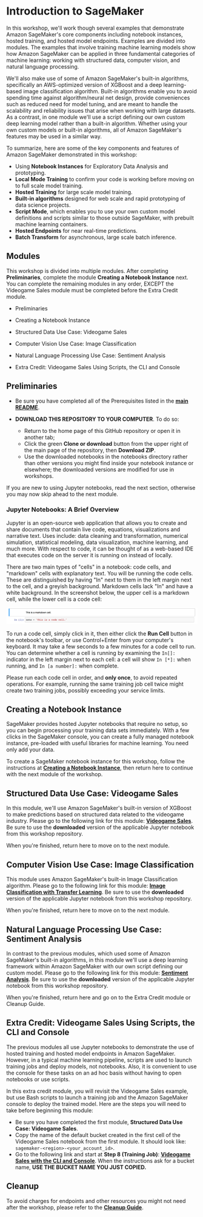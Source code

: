# Introduction to SageMaker

In this workshop, we'll work though several examples that demonstrate Amazon SageMaker's core components including notebook instances, hosted training, and hosted model endpoints.  Examples are divided into modules.  The examples that involve training machine learning models show how Amazon SageMaker can be applied in three fundamental categories of machine learning:  working with structured data, computer vision, and natural language processing.  

We'll also make use of some of Amazon SageMaker's built-in algorithms, specifically an AWS-optimized version of XGBoost and a deep learning-based image classification algorithm.  Built-in algorithms enable you to avoid spending time against algorithm/neural net design, provide conveniences such as reduced need for model tuning, and are meant to handle the scalability and reliability issues that arise when working with large datasets.  As a contrast, in one module we'll use a script defining our own custom deep learning model rather than a built-in algorithm.  Whether using your own custom models or built-in algorithms, all of Amazon SageMaker's features may be used in a similar way.  

To summarize, here are some of the key components and features of Amazon SageMaker demonstrated in this workshop:

- Using **Notebook Instances** for Exploratory Data Analysis and prototyping.
- **Local Mode Training** to confirm your code is working before moving on to full scale model training.
- **Hosted Training** for large scale model training.
- **Built-in algorithms** designed for web scale and rapid prototyping of data science projects.
- **Script Mode**, which enables you to use your own custom model definitions and scripts similar to those outside SageMaker, with prebuilt machine learning containers.
- **Hosted Endpoints** for near real-time predictions.
- **Batch Transform** for asynchronous, large scale batch inference.



## Modules

This workshop is divided into multiple modules. After completing **Preliminaries**, complete the module **Creating a Notebook Instance** next.  You can complete the remaining modules in any order, EXCEPT the Videogame Sales module must be completed before the Extra Credit module. 

- Preliminaries

- Creating a Notebook Instance

- Structured Data Use Case:  Videogame Sales 

- Computer Vision Use Case:  Image Classification  

- Natural Language Processing Use Case:  Sentiment Analysis 

- Extra Credit:  Videogame Sales Using Scripts, the CLI and Console


## Preliminaries

- Be sure you have completed all of the Prerequisites listed in the [**main README**](../README.md). 

- **DOWNLOAD THIS REPOSITORY TO YOUR COMPUTER**. To do so:
  - Return to the home page of this GitHub repository or open it in another tab;
  - Click the green **Clone or download** button from the upper right of the main page of the repository, then **Download ZIP**.
  - Use the downloaded notebooks in the notebooks directory rather than other versions you might find inside your notebook instance or elsewhere; the downloaded versions are modified for use in workshops.  

If you are new to using Jupyter notebooks, read the next section, otherwise you may now skip ahead to the next module.

### Jupyter Notebooks:  A Brief Overview

Jupyter is an open-source web application that allows you to create and share documents that contain live code, equations, visualizations and narrative text. Uses include: data cleaning and transformation, numerical simulation, statistical modeling, data visualization, machine learning, and much more. With respect to code, it can be thought of as a web-based IDE that executes code on the server it is running on instead of locally. 

There are two main types of "cells" in a notebook:  code cells, and "markdown" cells with explanatory text. You will be running the code cells.  These are distinguished by having "In" next to them in the left margin next to the cell, and a greyish background.  Markdown cells lack "In" and have a white background. In the screenshot below, the upper cell is a markdown cell, while the lower cell is a code cell:

![Cells](../images/cells.png)

To run a code cell, simply click in it, then either click the **Run Cell** button in the notebook's toolbar, or use Control+Enter from your computer's keyboard. It may take a few seconds to a few minutes for a code cell to run. You can determine whether a cell is running by examining the `In[]:` indicator in the left margin next to each cell:  a cell will show `In [*]:` when running, and `In [a number]:` when complete.

Please run each code cell in order, and **only once**, to avoid repeated operations.  For example, running the same training job cell twice might create two training jobs, possibly exceeding your service limits.


## Creating a Notebook Instance

SageMaker provides hosted Jupyter notebooks that require no setup, so you can begin processing your training data sets immediately. With a few clicks in the SageMaker console, you can create a fully managed notebook instance, pre-loaded with useful libraries for machine learning. You need only add your data.

To create a SageMaker notebook instance for this workshop, follow the instructions at [**Creating a Notebook Instance**](../NotebookCreation), then return here to continue with the next module of the workshop.


## Structured Data Use Case:  Videogame Sales

In this module, we'll use Amazon SageMaker's built-in version of XGBoost to make predictions based on structured data related to the videogame industry.  Please go to the following link for this module:  [**Videogame Sales**](../modules/Video_Game_Sales.md).  Be sure to use the **downloaded** version of the applicable Jupyter notebook from this workshop repository.  

When you're finished, return here to move on to the next module.  


## Computer Vision Use Case:  Image Classification

This module uses Amazon SageMaker's built-in Image Classification algorithm.  Please go to the following link for this module:  [**Image Classification with Transfer Learning**](../modules/Image_Classification_Transfer_Learning.md).  Be sure to use the **downloaded** version of the applicable Jupyter notebook from this workshop repository.  

When you're finished, return here to move on to the next module.  


## Natural Language Processing Use Case:  Sentiment Analysis  

In contrast to the previous modules, which used some of Amazon SageMaker's built-in algorithms, in this module we'll use a deep learning framework within Amazon SageMaker with our own script defining our custom model.  Please go to the following link for this module:  [**Sentiment Analysis**](../modules/Sentiment_Analysis.md).  Be sure to use the **downloaded** version of the applicable Jupyter notebook from this workshop repository.  

When you're finished, return here and go on to the Extra Credit module or Cleanup Guide.  


## Extra Credit:  Videogame Sales Using Scripts, the CLI and Console 

The previous modules all use Jupyter notebooks to demonstrate the use of hosted training and hosted model endpoints in Amazon SageMaker.  However, in a typical machine learning pipeline, scripts are used to launch training jobs and deploy models, not notebooks.  Also, it is convenient to use the console for these tasks on an ad hoc basis without having to open notebooks or use scripts.

In this extra credit module, you will revisit the Videogame Sales example, but use Bash scripts to launch a training job and the Amazon SageMaker console to deploy the trained model.  Here are the steps you will need to take before beginning this module:

- Be sure you have completed the first module, **Structured Data Use Case:  Videogame Sales**.
- Copy the name of the default bucket created in the first cell of the Videogame Sales notebook from the first module.  It should look like:  `sagemaker-<region>-<your_account_id>`.
- Go to the following link and start at **Step 8 (Training Job)**:  [**Videogame Sales with the CLI and Console**](../modules/Video_Game_Sales_CLI_Console.md).  When the instructions ask for a bucket name, **USE THE BUCKET NAME YOU JUST COPIED.**

## Cleanup

To avoid charges for endpoints and other resources you might not need after the workshop, please refer to the [**Cleanup Guide**](../CleanupGuide).


